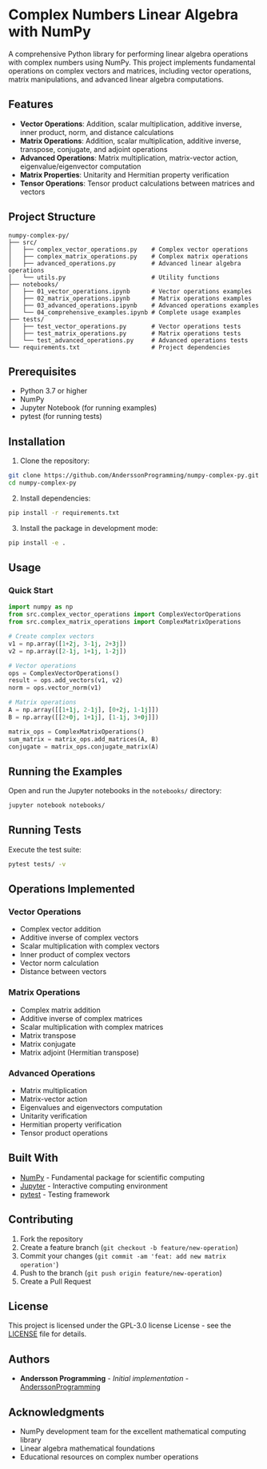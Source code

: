 # Complex Numbers Linear Algebra with NumPy

A comprehensive Python library for performing linear algebra operations with complex numbers using NumPy. This project implements fundamental operations on complex vectors and matrices, including vector operations, matrix manipulations, and advanced linear algebra computations.

## Features

- **Vector Operations**: Addition, scalar multiplication, additive inverse, inner product, norm, and distance calculations
- **Matrix Operations**: Addition, scalar multiplication, additive inverse, transpose, conjugate, and adjoint operations
- **Advanced Operations**: Matrix multiplication, matrix-vector action, eigenvalue/eigenvector computation
- **Matrix Properties**: Unitarity and Hermitian property verification
- **Tensor Operations**: Tensor product calculations between matrices and vectors

## Project Structure

```
numpy-complex-py/
├── src/
│   ├── complex_vector_operations.py    # Complex vector operations
│   ├── complex_matrix_operations.py    # Complex matrix operations
│   ├── advanced_operations.py          # Advanced linear algebra operations
│   └── utils.py                        # Utility functions
├── notebooks/
│   ├── 01_vector_operations.ipynb      # Vector operations examples
│   ├── 02_matrix_operations.ipynb      # Matrix operations examples
│   ├── 03_advanced_operations.ipynb    # Advanced operations examples
│   └── 04_comprehensive_examples.ipynb # Complete usage examples
├── tests/
│   ├── test_vector_operations.py       # Vector operations tests
│   ├── test_matrix_operations.py       # Matrix operations tests
│   └── test_advanced_operations.py     # Advanced operations tests
└── requirements.txt                    # Project dependencies
```

## Prerequisites

- Python 3.7 or higher
- NumPy
- Jupyter Notebook (for running examples)
- pytest (for running tests)

## Installation

1. Clone the repository:
```bash
git clone https://github.com/AnderssonProgramming/numpy-complex-py.git
cd numpy-complex-py
```

2. Install dependencies:
```bash
pip install -r requirements.txt
```

3. Install the package in development mode:
```bash
pip install -e .
```

## Usage

### Quick Start

```python
import numpy as np
from src.complex_vector_operations import ComplexVectorOperations
from src.complex_matrix_operations import ComplexMatrixOperations

# Create complex vectors
v1 = np.array([1+2j, 3-1j, 2+3j])
v2 = np.array([2-1j, 1+1j, 1-2j])

# Vector operations
ops = ComplexVectorOperations()
result = ops.add_vectors(v1, v2)
norm = ops.vector_norm(v1)

# Matrix operations
A = np.array([[1+1j, 2-1j], [0+2j, 1-1j]])
B = np.array([[2+0j, 1+1j], [1-1j, 3+0j]])

matrix_ops = ComplexMatrixOperations()
sum_matrix = matrix_ops.add_matrices(A, B)
conjugate = matrix_ops.conjugate_matrix(A)
```

## Running the Examples

Open and run the Jupyter notebooks in the `notebooks/` directory:

```bash
jupyter notebook notebooks/
```

## Running Tests

Execute the test suite:

```bash
pytest tests/ -v
```

## Operations Implemented

### Vector Operations
- Complex vector addition
- Additive inverse of complex vectors
- Scalar multiplication with complex vectors
- Inner product of complex vectors
- Vector norm calculation
- Distance between vectors

### Matrix Operations
- Complex matrix addition
- Additive inverse of complex matrices
- Scalar multiplication with complex matrices
- Matrix transpose
- Matrix conjugate
- Matrix adjoint (Hermitian transpose)

### Advanced Operations
- Matrix multiplication
- Matrix-vector action
- Eigenvalues and eigenvectors computation
- Unitarity verification
- Hermitian property verification
- Tensor product operations

## Built With

* [NumPy](https://numpy.org/) - Fundamental package for scientific computing
* [Jupyter](https://jupyter.org/) - Interactive computing environment
* [pytest](https://pytest.org/) - Testing framework

## Contributing

1. Fork the repository
2. Create a feature branch (`git checkout -b feature/new-operation`)
3. Commit your changes (`git commit -am 'feat: add new matrix operation'`)
4. Push to the branch (`git push origin feature/new-operation`)
5. Create a Pull Request

## License

This project is licensed under the GPL-3.0 license License - see the [LICENSE](LICENSE) file for details.

## Authors

* **Andersson Programming** - *Initial implementation* - [AnderssonProgramming](https://github.com/AnderssonProgramming)

## Acknowledgments

* NumPy development team for the excellent mathematical computing library
* Linear algebra mathematical foundations
* Educational resources on complex number operations
